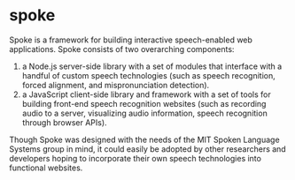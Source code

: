 # spoke
Spoke is a framework for building interactive speech-enabled web applications. Spoke consists of two overarching components:

1. a Node.js server-side library with a set of modules that interface with a handful of custom speech technologies (such as speech recognition, forced alignment, and mispronunciation detection). 
2. a JavaScript client-side library and framework with a set of tools for building front-end speech recognition websites (such as recording audio to a server, visualizing audio information, speech recognition through browser APIs).

Though Spoke was designed with the needs of the MIT Spoken Language Systems group in mind, it could easily be adopted by other researchers and developers hoping to incorporate their own speech technologies into functional websites.
